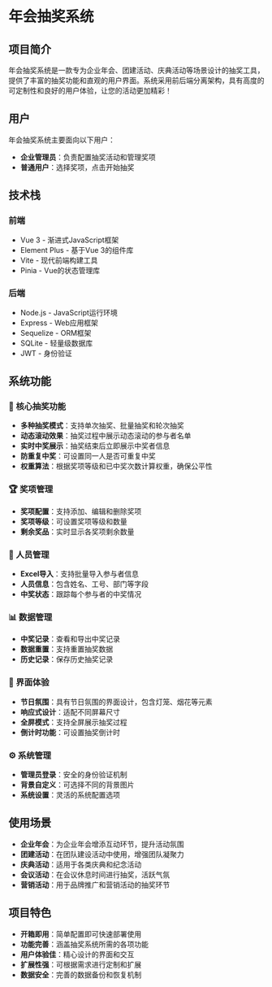 # 年会抽奖系统

## 项目简介

年会抽奖系统是一款专为企业年会、团建活动、庆典活动等场景设计的抽奖工具，提供了丰富的抽奖功能和直观的用户界面。系统采用前后端分离架构，具有高度的可定制性和良好的用户体验，让您的活动更加精彩！

## 用户
年会抽奖系统主要面向以下用户：

- **企业管理员**：负责配置抽奖活动和管理奖项
- **普通用户**：选择奖项，点击开始抽奖
## 技术栈

### 前端
- Vue 3 - 渐进式JavaScript框架
- Element Plus - 基于Vue 3的组件库
- Vite - 现代前端构建工具
- Pinia - Vue的状态管理库

### 后端
- Node.js - JavaScript运行环境
- Express - Web应用框架
- Sequelize - ORM框架
- SQLite - 轻量级数据库
- JWT - 身份验证

## 系统功能

### 🎯 核心抽奖功能
- **多种抽奖模式**：支持单次抽奖、批量抽奖和轮次抽奖
- **动态滚动效果**：抽奖过程中展示动态滚动的参与者名单
- **实时中奖展示**：抽奖结束后立即展示中奖者信息
- **防重复中奖**：可设置同一人是否可重复中奖
- **权重算法**：根据奖项等级和已中奖次数计算权重，确保公平性

### 🏆 奖项管理
- **奖项配置**：支持添加、编辑和删除奖项
- **奖项等级**：可设置奖项等级和数量
- **剩余奖品**：实时显示各奖项剩余数量

### 👥 人员管理
- **Excel导入**：支持批量导入参与者信息
- **人员信息**：包含姓名、工号、部门等字段
- **中奖状态**：跟踪每个参与者的中奖情况

### 📊 数据管理
- **中奖记录**：查看和导出中奖记录
- **数据重置**：支持重置抽奖数据
- **历史记录**：保存历史抽奖记录

### 🎨 界面体验
- **节日氛围**：具有节日氛围的界面设计，包含灯笼、烟花等元素
- **响应式设计**：适配不同屏幕尺寸
- **全屏模式**：支持全屏展示抽奖过程
- **倒计时功能**：可设置抽奖倒计时

### ⚙️ 系统管理
- **管理员登录**：安全的身份验证机制
- **背景自定义**：可选择不同的背景图片
- **系统设置**：灵活的系统配置选项


## 使用场景

- **企业年会**：为企业年会增添互动环节，提升活动氛围
- **团建活动**：在团队建设活动中使用，增强团队凝聚力
- **庆典活动**：适用于各类庆典和纪念活动
- **会议活动**：在会议休息时间进行抽奖，活跃气氛
- **营销活动**：用于品牌推广和营销活动的抽奖环节

## 项目特色

- **开箱即用**：简单配置即可快速部署使用
- **功能完善**：涵盖抽奖系统所需的各项功能
- **用户体验佳**：精心设计的界面和交互
- **扩展性强**：可根据需求进行定制和扩展
- **数据安全**：完善的数据备份和恢复机制
